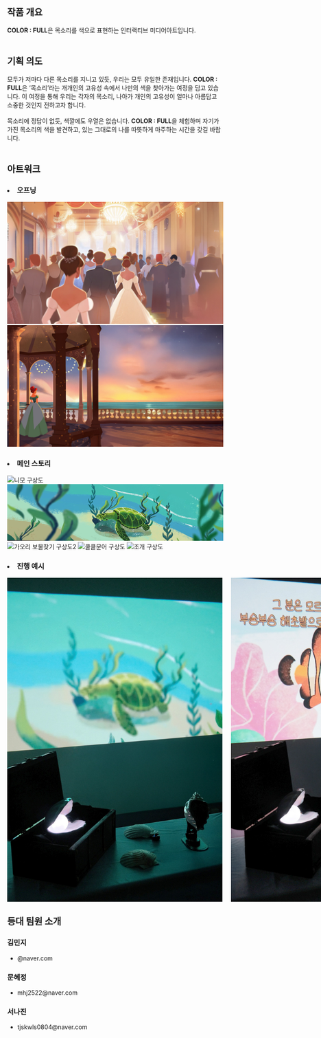 <!-- Using HTML to center the abstract -->
<div class="columns is-centered has-text-centered">
  <div class="column is-four-fifths">
    <h2>작품 개요</h2>
    <div class="content has-text-justified">
      <strong>COLOR : FULL</strong>은 목소리를 색으로 표현하는 인터랙티브 미디어아트입니다.
    </div>
  </div>
</div>
<br>
<div class="columns is-centered has-text-centered">
  <div class="column is-four-fifths">
    <h2>기획 의도</h2>
    <div class="content has-text-justified">
      모두가 저마다 다른 목소리를 지니고 있듯, 우리는 모두 유일한 존재입니다. <strong>COLOR : FULL</strong>은 ‘목소리’라는 개개인의 고유성 속에서 나만의 색을 찾아가는 여정을 담고 있습니다. 이 여정을 통해 우리는 각자의 목소리, 나아가 개인의 고유성이 얼마나 아름답고 소중한 것인지 전하고자 합니다. <br><br>
목소리에 정답이 없듯, 색깔에도 우열은 없습니다. <strong>COLOR : FULL</strong>을 체험하며 자기가 가진 목소리의 색을 발견하고, 있는 그대로의 나를 따뜻하게 마주하는 시간을 갖길 바랍니다.
    </div>
  </div>
</div>
<br>

## 아트워크 
<h3><li>오프닝</li></h3>
<div class="image-row">
  <img src="images/Opening2.jpg" alt="Opening2">
  <img src="images/Opening4.jpg" alt="Opening4">
</div>

<h3><li>메인 스토리</li></h3>
<div class="image-row">
  <img src="images/니모%20구상도.png" alt="니모 구상도" >
  <img src="images/거북%20구상도.png" alt="거북 구상도" >
  <img src="images/가오리%20보물찾기%20구상도2.png" alt="가오리 보물찾기 구상도2" >
  <img src="images/쿨쿨문어%20구상도.png" alt="쿨쿨문어 구상도" >
  <img src="images/조개%20구상도.png" alt="조개 구상도" />
</div>

<h3><li>진행 예시</li></h3>
<div class="image-row" style="display: flex; gap: 20px;">
  <img src="images/전시 예시.jpg" alt="전시 예시" style="width: 502px;">
  <img src="images/전시 예시2.jpg" alt="전시 예시2" style=" width: 502px;">
</div>


## 등대 팀원 소개
  <div class="content has-text-justified">
      <section>
    <div class="team-list">
      <div class="team-member">
        <h3>김민지</h3>
        <ul>
          <li>@naver.com</li>
        </ul>
      </div>
      <div class="team-member">
        <h3>문혜정</h3>
        <ul>
          <li>mhj2522@naver.com</li>
        </ul>
      </div>
      <div class="team-member">
        <h3>서나진</h3>
        <ul>
          <li>tjskwls0804@naver.com</li>
        </ul>
      </div>
    </div>
  </section>
  </div>

</code></pre>

